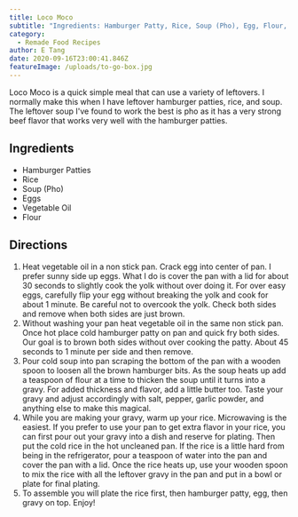 ```yaml
---
title: Loco Moco
subtitle: "Ingredients: Hamburger Patty, Rice, Soup (Pho), Egg, Flour, Oil"
category:
  - Remade Food Recipes
author: E Tang
date: 2020-09-16T23:00:41.846Z
featureImage: /uploads/to-go-box.jpg
---
```



Loco Moco is a quick simple meal that can use a variety of leftovers. I normally make this when I have leftover hamburger patties, rice, and soup. The leftover soup I've found to work the best is pho as it has a very strong beef flavor that works very well with the hamburger patties.

## [](https://github.com/RemadeFoods/awake-template/blob/master/content/posts/loco-moco.md#ingredients)Ingredients

* Hamburger Patties
* Rice
* Soup (Pho)
* Eggs
* Vegetable Oil
* Flour

## [](https://github.com/RemadeFoods/awake-template/blob/master/content/posts/loco-moco.md#directions)Directions

1. Heat vegetable oil in a non stick pan. Crack egg into center of pan. I prefer sunny side up eggs. What I do is cover the pan with a lid for about 30 seconds to slightly cook the yolk without over doing it. For over easy eggs, carefully flip your egg without breaking the yolk and cook for about 1 minute. Be careful not to overcook the yolk. Check both sides and remove when both sides are just brown.
2. Without washing your pan heat vegetable oil in the same non stick pan. Once hot place cold hamburger patty on pan and quick fry both sides. Our goal is to brown both sides without over cooking the patty. About 45 seconds to 1 minute per side and then remove.
3. Pour cold soup into pan scraping the bottom of the pan with a wooden spoon to loosen all the brown hamburger bits. As the soup heats up add a teaspoon of flour at a time to thicken the soup until it turns into a gravy. For added thickness and flavor, add a little butter too. Taste your gravy and adjust accordingly with salt, pepper, garlic powder, and anything else to make this magical.
4. While you are making your gravy, warm up your rice. Microwaving is the easiest. If you prefer to use your pan to get extra flavor in your rice, you can first pour out your gravy into a dish and reserve for plating. Then put the cold rice in the hot uncleaned pan. If the rice is a little hard from being in the refrigerator, pour a teaspoon of water into the pan and cover the pan with a lid. Once the rice heats up, use your wooden spoon to mix the rice with all the leftover gravy in the pan and put in a bowl or plate for final plating.
5. To assemble you will plate the rice first, then hamburger patty, egg, then gravy on top. Enjoy!